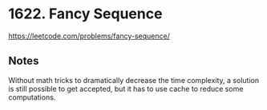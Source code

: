 # 1622. Fancy Sequence

https://leetcode.com/problems/fancy-sequence/

## Notes

Without math tricks to dramatically decrease the time complexity,
a solution is still possible to get accepted, but it has to use cache
to reduce some computations.